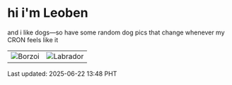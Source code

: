 # hi i'm Leoben

and i like dogs—so have some random dog pics that change whenever my CRON feels like it

|  |  |
|--------|----------|
| ![Borzoi](https://random-dog-vercel.vercel.app/api/random-borzoi?v=1750571331) | ![Labrador](https://random-dog-vercel.vercel.app/api/random-labrador?v=1750571331) |

Last updated: 2025-06-22 13:48 PHT
